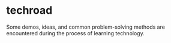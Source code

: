# techroad
Some demos, ideas, and common problem-solving methods are encountered during the process of learning technology.
